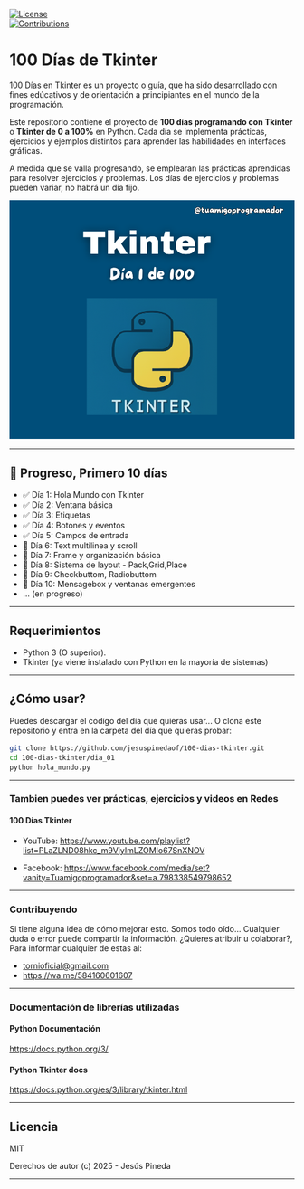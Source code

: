 [![License](https://img.shields.io/badge/license-MIT-green.svg)](LICENSE)  
[![Contributions](https://img.shields.io/badge/contributions-welcome-orange.svg)](#-contribuciones)  
# 100 Días de Tkinter
100 Días en Tkinter es un proyecto o guía, que ha sido desarrollado con fines edúcativos y de orientación
a principiantes en el mundo de la programación.

Este repositorio contiene el proyecto de **100 días programando con Tkinter** o **Tkinter de 0 a 100%** en Python. 
Cada día se implementa prácticas, ejercicios y ejemplos distintos para aprender las habilidades en interfaces gráficas.

A medida que se valla progresando, se emplearan las prácticas aprendidas para resolver ejercicios y problemas.
Los días de ejercicios y problemas pueden variar, no habrá un día fijo.

![100 Días Tkinter](docs/screenshots/main_screen.png)

---

## 📆 Progreso, Primero 10 días

- ✅ Día 1: Hola Mundo con Tkinter
- ✅ Día 2: Ventana básica
- ✅ Día 3: Etiquetas
- ✅ Día 4: Botones y eventos
- ✅ Día 5: Campos de entrada
- 🔲 Día 6: Text multilinea y scroll
- 🔲 Día 7: Frame y organización básica
- 🔲 Día 8: Sistema de layout - Pack,Grid,Place
- 🔲 Día 9: Checkbuttom, Radiobuttom
- 🔲 Día 10: Mensagebox y ventanas emergentes
- ... (en progreso)

---

## Requerimientos
- Python 3 (O superior).
- Tkinter (ya viene instalado con Python en la mayoría de sistemas)

---

## ¿Cómo usar?

Puedes descargar el codígo del día que quieras usar...
O clona este repositorio y entra en la carpeta del día que quieras probar:

```bash
git clone https://github.com/jesuspinedaof/100-dias-tkinter.git
cd 100-dias-tkinter/dia_01
python hola_mundo.py
```

---

### Tambien puedes ver prácticas, ejercicios y videos en Redes

#### 100 Días Tkinter
* YouTube:
https://www.youtube.com/playlist?list=PLaZLND08hkc_m9VjyImLZOMIo67SnXNOV

* Facebook:
https://www.facebook.com/media/set?vanity=Tuamigoprogramador&set=a.798338549798652 

---

### Contribuyendo

Si tiene alguna idea de cómo mejorar esto. Somos todo oído... Cualquier duda o error puede compartir la información.
¿Quieres atribuir u colaborar?, Para informar cualquier de estas al:
* tornioficial@gmail.com
* https://wa.me/584160601607

---

### Documentación de librerías utilizadas

#### Python Documentación
https://docs.python.org/3/
#### Python Tkinter docs
https://docs.python.org/es/3/library/tkinter.html


---

## Licencia

MIT

Derechos de autor (c) 2025 - Jesús Pineda

---